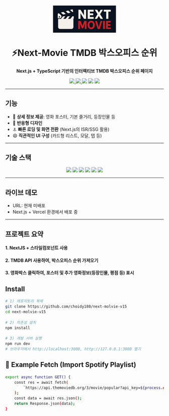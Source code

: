 <!-- BANNER -->
<p align="center">
  <img src="./public/next-movie.jpg" alt="next-movie Banner" width="200px" />
</p> 



<h1 align="center">⚡Next-Movie TMDB 박스오피스 순위</h1>
<p align="center">
  <b>Next.js + TypeScript 기반의 인터렉티브 TMDB 박스오피스 순위 페이지</b>
</p>

<p align="center">
  <a href="https://poke-next-amber.vercel.app">
    <img src="https://img.shields.io/badge/Live-Demo-blue?logo=vercel&logoColor=white" />
  </a>
  <a href="https://github.com/choidy180/poke-next">
    <img src="https://img.shields.io/github/stars/choidy180/poke-next?style=social" />
  </a>
  <img src="https://img.shields.io/github/license/choidy180/poke-next?color=brightgreen" />
  <img src="https://img.shields.io/badge/PRs-welcome-yellow?logo=github" />
  <img src="https://img.shields.io/badge/Made%20with-❤️-ff69b4" />
</p>

---

##  기능
- 📢 **상세 정보 제공**: 영화 포스터, 기본 줄거리, 등장인물 등
- 🎨 **반응형 디자인**
- ⚓ **빠른 로딩 및 화면 전환** (Next.js의 ISR/SSG 활용)
- 😄 **직관적인 UI 구성** (카드형 리스트, 모달, 탭 등)

---

##  기술 스택
<p align="center">
  <img src="https://img.shields.io/badge/Next.js-000?logo=next.js" />
  <img src="https://img.shields.io/badge/TypeScript-3178C6?logo=typescript&logoColor=fff" />
  <img src="https://img.shields.io/badge/React-61DAFB?logo=react&logoColor=000" />
  <img src="https://img.shields.io/badge/API-PokeAPI-059CFA?logo=api" />
  <img src="https://img.shields.io/badge/CSS Modules-000?logo=css3&logoColor=fff" />
  <img src="https://img.shields.io/badge/Vercel-000?logo=vercel&logoColor=fff" />
</p>

---

##  라이브 데모
-  URL: 현재 미배포
-  Next.js + Vercel 환경에서 배포 중

---

##  프로젝트 요약
#### 1. NextJS + 스타일컴포넌트 사용
#### 2. TMDB API 사용하여, 박스오피스 순위 가져오기
#### 3. 영화박스 클릭하여, 포스터 및 추가 영화정보(등장인물, 평점 등) 표시


##  Install
```bash
# 1) 레포지토리 복제
git clone https://github.com/choidy180/next-molvie-v15
cd next-molvie-v15

# 2) 의존성 설치
npm install

# 3) 개발 서버 실행
npm run dev
# 브라우저에서 http://localhost:3000, http://127.0.0.1:3000 열기
```

## 📡 Example Fetch (Import Spotify Playlist)
```bash
export async function GET() {
    const res = await fetch(
        `https://api.themoviedb.org/3/movie/popular?api_key=${process.env.TMDB_API_KEY}&language=ko-KR`
    );
    const data = await res.json();
    return Response.json(data);
}
```
